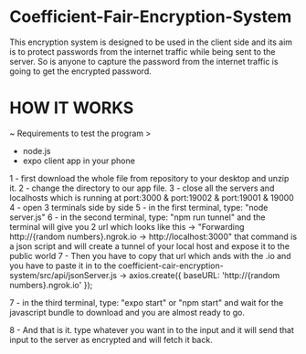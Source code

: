# Coefficient-Fair-Encryption-System

This encryption system is designed to be used in the client side
and its aim is to protect passwords from the internet traffic while being sent to the server. 
So is anyone to capture the password from the internet traffic is going to get the encrypted password.

# HOW IT WORKS

~ Requirements to test the program >
  - node.js
  - expo client app in your phone

1 - first download the whole file from repository to your desktop and unzip it.
2 - change the directory to our app file.
3 - close all the servers and localhosts which is running at port:3000 & port:19002 & port:19001 & 19000
4 - open 3 terminals side by side
5 - in the first terminal, type: "node server.js"
6 - in the second terminal, type: "npm run tunnel"
    and the terminal will give you 2 url which looks like this -> "Forwarding        http://{random numbers}.ngrok.io -> http://localhost:3000"
    that command is a json script and will create a tunnel of your local host and expose it to the public world
7 - Then you have to copy that url which ands with the .io and you have to paste it in to the coefficient-cair-encryption-system/src/api/jsonServer.js -> axios.create({
    baseURL: 'http://{random numbers}.ngrok.io'
});
    
7 - in the third terminal, type: "expo start" or "npm start" and wait for the javascript bundle to download and you are almost ready to go.

8 - And that is it. type whatever you want in to the input and it will send that input to the server as encrypted and will fetch it back.
